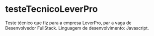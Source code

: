 # testeTecnicoLeverPro
Teste técnico que fiz para a empresa LeverPro, par a vaga de Desenvolvedor FullStack.
Linguagem de desenvolvimento: Javascript.
